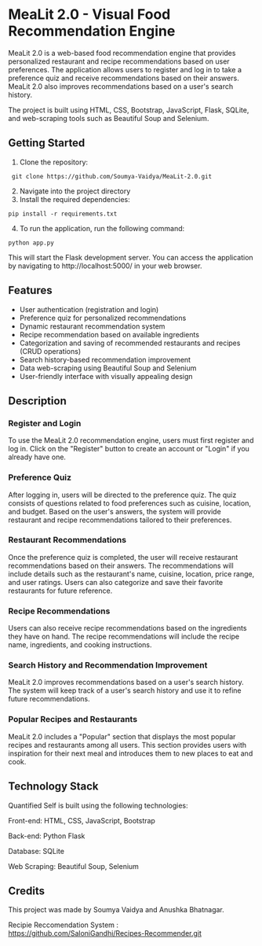 
# MeaLit 2.0 - Visual Food Recommendation Engine
MeaLit 2.0 is a web-based food recommendation engine that provides personalized restaurant and recipe recommendations based on user preferences. The application allows users to register and log in to take a preference quiz and receive recommendations based on their answers. MeaLit 2.0 also improves recommendations based on a user's search history.

The project is built using HTML, CSS, Bootstrap, JavaScript, Flask, SQLite, and web-scraping tools such as Beautiful Soup and Selenium.

## Getting Started


1. Clone the repository:
```
 git clone https://github.com/Soumya-Vaidya/MeaLit-2.0.git
```

2. Navigate into the project directory
3. Install the required dependencies: 

```
pip install -r requirements.txt
```
4. To run the application, run the following command:
```
python app.py
```

This will start the Flask development server. You can access the application by navigating to http://localhost:5000/ in your web browser.

## Features
- User authentication (registration and login)
- Preference quiz for personalized recommendations
- Dynamic restaurant recommendation system
- Recipe recommendation based on available ingredients
- Categorization and saving of recommended restaurants and recipes (CRUD operations)
- Search history-based recommendation improvement
- Data web-scraping using Beautiful Soup and Selenium
- User-friendly interface with visually appealing design

## Description

### Register and Login
To use the MeaLit 2.0 recommendation engine, users must first register and log in. Click on the "Register" button to create an account or "Login" if you already have one.

### Preference Quiz
After logging in, users will be directed to the preference quiz. The quiz consists of questions related to food preferences such as cuisine, location, and budget. Based on the user's answers, the system will provide restaurant and recipe recommendations tailored to their preferences.

### Restaurant Recommendations
Once the preference quiz is completed, the user will receive restaurant recommendations based on their answers. The recommendations will include details such as the restaurant's name, cuisine, location, price range, and user ratings. Users can also categorize and save their favorite restaurants for future reference.

### Recipe Recommendations
Users can also receive recipe recommendations based on the ingredients they have on hand. The recipe recommendations will include the recipe name, ingredients, and cooking instructions.

### Search History and Recommendation Improvement
MeaLit 2.0 improves recommendations based on a user's search history. The system will keep track of a user's search history and use it to refine future recommendations.

### Popular Recipes and Restaurants
MeaLit 2.0 includes a "Popular" section that displays the most popular recipes and restaurants among all users. This section provides users with inspiration for their next meal and introduces them to new places to eat and cook.

## Technology Stack
Quantified Self is built using the following technologies:

Front-end: HTML, CSS, JavaScript, Bootstrap

Back-end: Python Flask

Database: SQLite

Web Scraping: Beautiful Soup, Selenium

## Credits

This project was made by Soumya Vaidya and Anushka Bhatnagar.

Recipie Reccomendation System : https://github.com/SaloniGandhi/Recipes-Recommender.git

